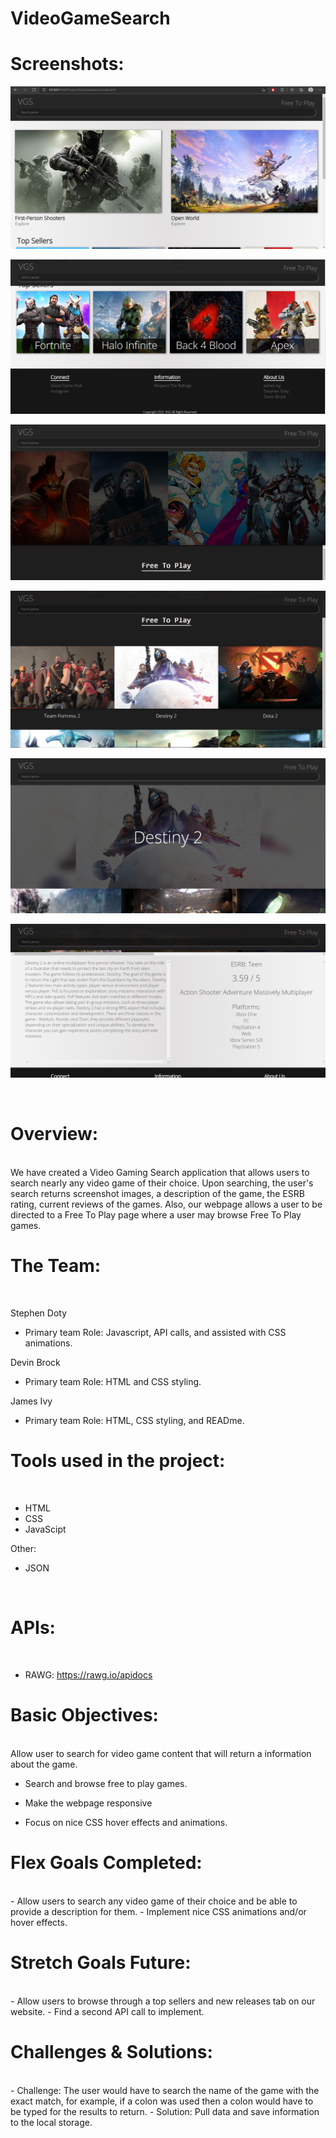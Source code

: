 # VideoGameSearch

# Screenshots:
 ![Alt text](images/Homepage_Screen_shot_1.png)
<br/>

 ![Alt text](images/Homepage_Screen_shot_2.png)
 <br/>

 ![Alt text](images/Free_To_Play_Screen_Shot_1.png)
 <br/>

 ![Alt text](images/Free_To_Play_Screen_Shot_2.png)
 <br/>

 ![Alt text](images/Game_Page_Screen_Shot_1.png)
 <br/>

 ![Alt text](images/Game_Page_Screen_Shot_2.png)

<br>


# Overview:
<br>
We have created a Video Gaming Search application that allows users to search nearly any video game of their choice. Upon searching, the user's search returns screenshot images, a description of the game, the ESRB rating, current reviews of the games. Also, our webpage allows a user to be directed to a Free To Play page where a user may browse Free To Play games.  



# The Team:
<br>

Stephen Doty

- Primary team Role: Javascript, API calls, and assisted with CSS animations. 

Devin Brock

- Primary team Role: HTML and CSS styling.


James Ivy

- Primary team Role: HTML, CSS styling, and READme. 


# Tools used in the project:
<br>

- HTML
- CSS
- JavaScipt

Other:
- JSON

<br>



# APIs:
<br>

- RAWG: https://rawg.io/apidocs



# Basic Objectives:
<br>
Allow user to search for video game content that will return a information about the game.

- Search and browse free to play games.

- Make the webpage responsive

- Focus on nice CSS hover effects and animations.



# Flex Goals Completed:
<br>
- Allow users to search any video game of their choice and be able to provide a description for them. 
- Implement nice CSS animations and/or hover effects.


# Stretch Goals Future:
<br>
- Allow users to browse through a top sellers and new releases tab on our website. 
- Find a second API call to implement.


# Challenges & Solutions:
<br>
- Challenge: The user would have to search the name of the game with the exact match, for example, if a colon was used then a colon would have to be typed  for the results to return. 
- Solution: Pull data and save information to the local storage. 
